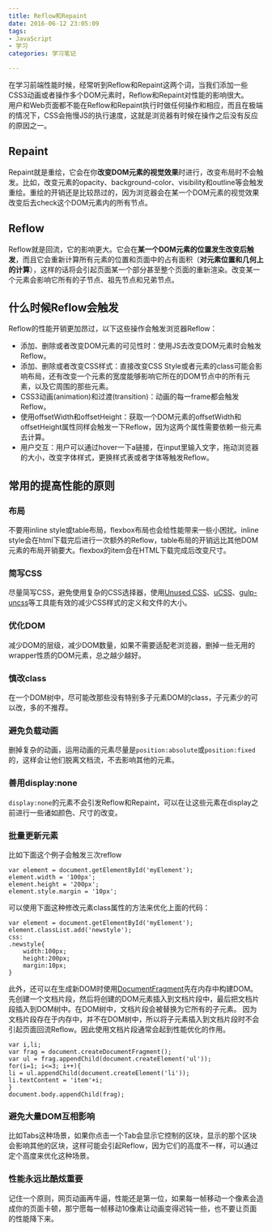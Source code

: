 ```yaml
---
title: Reflow和Repaint
date: 2016-06-12 23:05:09
tags: 
- JavaScript
- 学习
categories: 学习笔记  

---
```

在学习前端性能时候，经常听到Reflow和Repaint这两个词，当我们添加一些CSS3动画或者操作多个DOM元素时，Reflow和Repaint对性能的影响很大。  
用户和Web页面都不能在Reflow和Repaint执行时做任何操作和相应，而且在极端的情况下，CSS会拖慢JS的执行速度，这就是浏览器有时候在操作之后没有反应的原因之一。
<!-- more -->
## Repaint
Repaint就是重绘，它会在你**改变DOM元素的视觉效果**时进行，改变布局时不会触发。比如，改变元素的opacity、background-color、visibility和outline等会触发重绘。重绘的开销还是比较昂过的，因为浏览器会在某一个DOM元素的视觉效果改变后去check这个DOM元素内的所有节点。
## Reflow
Reflow就是回流，它的影响更大。它会在**某一个DOM元素的位置发生改变后触发**，而且它会重新计算所有元素的位置和页面中的占有面积（**对元素位置和几何上的计算**），这样的话将会引起页面某一个部分甚至整个页面的重新渲染。改变某一个元素会影响它所有的子节点、祖先节点和兄弟节点。  
## 什么时候Reflow会触发
Reflow的性能开销更加昂过，以下这些操作会触发浏览器Reflow：
- 添加、删除或者改变DOM元素的可见性时：使用JS去改变DOM元素时会触发Reflow。
- 添加、删除或者改变CSS样式：直接改变CSS Style或者元素的class可能会影响布局，还有改变一个元素的宽度能够影响它所在的DOM节点中的所有元素，以及它周围的那些元素。
- CSS3动画(animation)和过渡(transition)：动画的每一frame都会触发Reflow。
- 使用offsetWidth和offsetHeight：获取一个DOM元素的offsetWidth和offsetHeight属性同样会触发一下Reflow，因为这两个属性需要依赖一些元素去计算。
- 用户交互：用户可以通过hover一下a链接，在input里输入文字，拖动浏览器的大小，改变字体样式，更换样式表或者字体等触发Reflow。
## 常用的提高性能的原则
### 布局
不要用inline style或table布局，flexbox布局也会给性能带来一些小困扰。inline style会在html下载完后进行一次额外的Reflow，table布局的开销远比其他DOM元素的布局开销要大。flexbox的item会在HTML下载完成后改变尺寸。
### 简写CSS
尽量简写CSS，避免使用复杂的CSS选择器，使用[Unused CSS](https://unused-css.com/)、[uCSS](https://github.com/oyvindeh/ucss)、[gulp-uncss](https://github.com/ben-eb/gulp-uncss)等工具能有效的减少CSS样式的定义和文件的大小。
### 优化DOM
减少DOM的层级，减少DOM数量，如果不需要适配老浏览器，删掉一些无用的wrapper性质的DOM元素，总之越少越好。
### 慎改class
在一个DOM树中，尽可能改那些没有特别多子元素DOM的class，子元素少的可以改，多的不推荐。
### 避免负载动画
删掉复杂的动画，运用动画的元素尽量是`position:absolute`或`position:fixed`的，这样会让他们脱离文档流，不去影响其他的元素。
### 善用display:none
`display:none`的元素不会引发Reflow和Repaint，可以在让这些元素在display之前进行一些诸如颜色、尺寸的改变。
### 批量更新元素 
比如下面这个例子会触发三次reflow  
	
	var element = document.getElementById('myElement');
	element.width = '100px';
	element.height = '200px';
	element.style.margin = '10px';

可以使用下面这种修改元素class属性的方法来优化上面的代码：

	var element = document.getElementById('myElement');
	element.classList.add('newstyle');
	css:
	.newstyle{
		width:100px;
		height:200px;
		margin:10px;
	}
此外，还可以在生成新DOM时使用[DocumentFragment](https://developer.mozilla.org/en-US/docs/Web/API/DocumentFragment)先在内存中构建DOM。先创建一个文档片段，然后将创建的DOM元素插入到文档片段中，最后把文档片段插入到DOM树中。在DOM树中，文档片段会被替换为它所有的子元素。
因为文档片段存在于内存中，并不在DOM树中，所以将子元素插入到文档片段时不会引起页面回流Reflow。因此使用文档片段通常会起到性能优化的作用。  
	
	var i,li;
	var frag = document.createDocumentFragment();
	var ul = frag.appendChild(document.createElement('ul'));
	for(i=1; i<=3; i++){
	li = ul.appendChild(document.createElement('li'));
	li.textContent = 'item'+i;
	}
	document.body.appendChild(frag);
### 避免大量DOM互相影响
比如Tabs这种场景，如果你点击一个Tab会显示它控制的区块，显示的那个区块会影响其他的区块，这样可能会引起Reflow，因为它们的高度不一样，可以通过定个高度来优化这种场景。  
### 性能永远比酷炫重要
记住一个原则，网页动画再牛逼，性能还是第一位，如果每一帧移动一个像素会造成你的页面卡顿，那宁愿每一帧移动10像素让动画变得迟钝一些，也不要让页面的性能降下来。